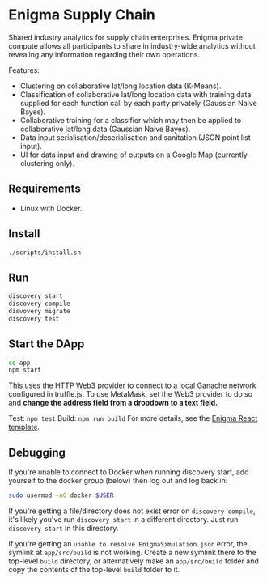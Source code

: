 # Enigma Supply Chain

Shared industry analytics for supply chain enterprises. Enigma private compute allows all participants to share in industry-wide analytics without revealing any information regarding their own operations.

Features:

- Clustering on collaborative lat/long location data (K-Means).
- Classification of collaborative lat/long location data with training data supplied for each function call by each party privately (Gaussian Naive Bayes).
- Collaborative training for a classifier which may then be applied to collaborative lat/long data (Gaussian Naive Bayes).
- Data input serialisation/deserialisation and sanitation (JSON point list input).
- UI for data input and drawing of outputs on a Google Map (currently clustering only).

## Requirements

- Linux with Docker.

## Install

```sh
./scripts/install.sh
```

## Run

```sh
discovery start
discovery compile
disvovery migrate
discovery test
```

## Start the DApp

```sh
cd app
npm start
```

This uses the HTTP Web3 provider to connect to a local Ganache network configured in truffle.js. To use MetaMask, set the Web3 provider to do so and **change the address field from a dropdown to a text field.**

Test: `npm test`
Build: `npm run build`
For more details, see the [Enigma React template](https://github.com/enigmampc/discovery-template-dapp).


## Debugging

If you're unable to connect to Docker when running discovery start, add yourself to the docker group (below) then log out and log back in:

```sh
sudo usermod -aG docker $USER
```

If you're getting a file/directory does not exist error on `discovery compile`, it's likely you've run `discovery start` in a different directory. Just run `discovery start` in this directory.

If you're getting an `unable to resolve EnigmaSimulation.json` error, the symlink at `app/src/build` is not working. Create a new symlink there to the top-level `build` directory, or alternatively make an `app/src/build` folder and copy the contents of the top-level `build` folder to it.
